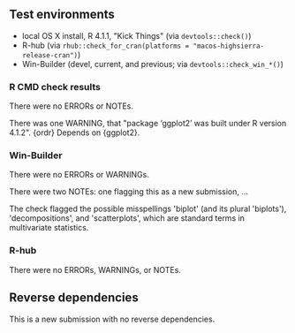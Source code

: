 ## Test environments

* local OS X install, R 4.1.1, "Kick Things" (via `devtools::check()`)
* R-hub (via `rhub::check_for_cran(platforms = "macos-highsierra-release-cran")`)
* Win-Builder (devel, current, and previous; via `devtools::check_win_*()`)

### R CMD check results

There were no ERRORs or NOTEs.

There was one WARNING, that "package ‘ggplot2’ was built under R version 4.1.2".
{ordr} Depends on {ggplot2}.

### Win-Builder

There were no ERRORs or WARNINGs.

There were two NOTEs: one flagging this as a new submission, ...

The check flagged the possible misspellings 'biplot' (and its plural 'biplots'), 'decompositions', and 'scatterplots', which are standard terms in multivariate statistics.

### R-hub

There were no ERRORs, WARNINGs, or NOTEs.

## Reverse dependencies

This is a new submission with no reverse dependencies.
